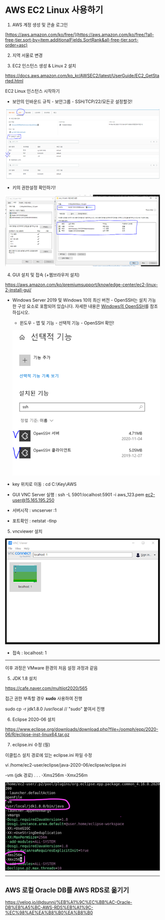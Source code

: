 # AWS EC2 Linux 사용하기

1. AWS 계정 생성 및 콘솔 로그인

[https://aws.amazon.com/ko/free/](https://aws.amazon.com/ko/free/?all-free-tier.sort-by=item.additionalFields.SortRank&all-free-tier.sort-order=asc)





2. 지역 서울로 변경







3. EC2 인스턴스 생성 & Linux 2 설치

https://docs.aws.amazon.com/ko_kr/AWSEC2/latest/UserGuide/EC2_GetStarted.html

EC2 Linux 인스턴스 시작하기



- 보안의 인바운드 규칙 - 보안그룹 - SSH/TCP/22/모든곳  설정할것! 

![image-20201106194517045](md-images/image-20201106194517045.png)

- 키의 권한설정 확인하기!

![image-20201106195038472](md-images/image-20201106195038472.png)





4. GUI 설치 및 접속 (+웹브라우저 설치)

https://aws.amazon.com/ko/premiumsupport/knowledge-center/ec2-linux-2-install-gui/

- Windows Server 2019 및 Windows 10의 최신 버전 - OpenSSH는 설치 가능한 구성 요소로 포함되어 있습니다. 자세한 내용은 [Windows의 OpenSSH](https://docs.microsoft.com/en-us/windows-server/administration/openssh/openssh_overview)를 참조하십시오.

  - 윈도우 - 앱 및 기능 - 선택적 기능 - OpenSSH 확인!

  ![image-20201106200401441](md-images/image-20201106200401441.png)

- key 위치로 이동 : cd C:\Key\AWS

- GUI VNC Server 실행 : ssh -L 5901:localhost:5901 -i aws_123.pem ec2-user@15.165.195.250

- 서버시작 : vncserver :1

- 포트확인 : netstat -tlnp



5. vncviewer 설치

![image-20201106200006047](md-images/image-20201106200006047.png)

- 접속 : localhost: 1

---

이후 과정은 VMware 환경의 처음 설정 과정과 같음



5. JDK 1.8 설치

https://cafe.naver.com/multiiot2020/565

접근 권한 부족할 경우 **sudo** 사용하여 진행

sudo cp -r jdk1.8.0 /usr/local    // "sudo" 붙여서 진행



6. Eclipse 2020-06 설치

https://www.eclipse.org/downloads/download.php?file=/oomph/epp/2020-06/R/eclipse-inst-linux64.tar.gz



7. eclipse.ini 수정 (필)

이클립스 설치 경로에 있는 eclipse.ini 파일 수정

vi /home/ec2-user/eclipse/java-2020-06/eclipse/eclipse.ini

-vm (jdk 경로) . . . -Xms256m -Xmx256m

![img](md-images/image.png)

---

## AWS 로컬 Oracle DB를 AWS RDS로 옮기기

https://velog.io/@dsunni/%EB%A1%9C%EC%BB%AC-Oracle-DB%EB%A5%BC-AWS-RDS%EB%A1%9C-%EC%98%AE%EA%B8%B0%EA%B8%B0